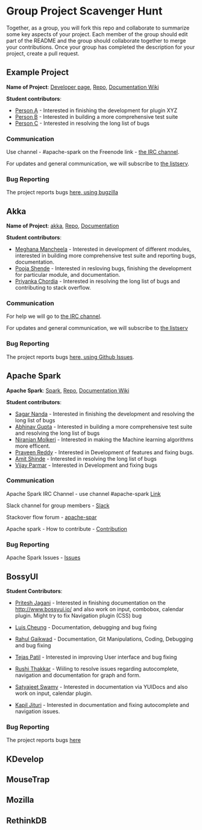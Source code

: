 # Group Project Scavenger Hunt

Together, as a group, you will fork this repo and collaborate to summarize some key aspects of your project. Each member of the group should edit part of the README and the group should collaborate together to merge your contributions. Once your group has completed the description for your project, create a pull request.

## Example Project

**Name of Project**: [Developer page](#), [Repo](#), [Documentation Wiki](#)

**Student contributors**:

* [Person A](#) - Interested in finishing the development for plugin XYZ
* [Person B](#) - Interested in building a more comprehensive test suite
* [Person C](#) - Interested in resolving the long list of bugs

### Communication

Use channel - #apache-spark on the Freenode link - [the IRC channel](https://webchat.freenode.net/). 

For updates and general communication, we will subscribe to [the listserv](#).

### Bug Reporting

The project reports bugs [here, using bugzilla](#)

## Akka

**Name of Project**: [akka](http://akka.io/), [Repo](https://github.com/akka/akka), [Documentation](http://akka.io/docs/?_ga=1.155553915.1578712860.1454191872)

**Student contributors**:

* [Meghana Mancheela](https://github.com/meghanamancheela) - Interested in development of different modules, interested in building more comprehensive test suite and reporting bugs, documentation. 
* [Pooja Shende](https://github.com/poojadshende) - Interested in resloving bugs, finishing the development for particular module, and documentation. 
* [Priyanka Chordia](https://github.com/pchordia15) - Interested in resolving the long list of bugs and contributing to stack overflow.

### Communication

For help we will go to [the IRC channel](https://gitter.im/akka/dev).

For updates and general communication, we will subscribe to [the listserv](https://gitter.im/akka/dev)

### Bug Reporting

The project reports bugs [here, using Github Issues](https://github.com/akka/akka/issues).

## Apache Spark
**Apache Spark**: [Spark](http://spark.apache.org), [Repo](https://github.com/apache/spark), [Documentation Wiki](https://cwiki.apache.org/confluence/display/SPARK/Wiki+Homepage)

**Student contributors**:

* [Sagar Nanda](https://github.com/sagarnanda) - Interested in finishing the development and resolving the long list of bugs
* [Abhinav Gupta](https://github.com/abhi951990) - Interested in building a more comprehensive test suite and resolving the long list of bugs
* [Niranjan Molkeri](https://github.com/nmolkeri) - Interested in making the Machine learning algorithms more efficent.
* [Praveen Reddy](https://github.com/praveendareddy21) - Interested in Development of features and fixing bugs.
* [Amit Shinde](https://github.com/amits83) - Interested in resolving the long list of bugs
* [Vijay Parmar](https://github.com/vsparmar) - Interested in Development and fixing bugs


### Communication

Apache Spark IRC Channel - use channel #apache-spark [Link](https://webchat.freenode.net/) 

Slack channel for group members - [Slack](https://csuspark.slack.com/messages/general/)

Stackover flow forum - [apache-spar](http://stackoverflow.com/questions/tagged/apache-spark)

Apache spark - How to contribute - [Contribution](https://cwiki.apache.org/confluence/display/SPARK/Contributing+to+Spark)
### Bug Reporting

Apache Spark Issues - [Issues](https://issues.apache.org/jira/browse/SPARK/?selectedTab=com.atlassian.jira.jira-projects-plugin:summary-panel)

## BossyUI

**Student Contributors**:

* [Pritesh Jagani](https://github.com/priteshjagani) - Interested in finishing documentation on the http://www.bossyui.io/ and also work on input, combobox, calendar plugin. Might try to fix Navigation plugin (CSS) bug 

* [Luis Cheung](https://github.com/lcheung90) - Documentation, debugging and bug fixing

* [Rahul Gaikwad](https://github.com/rahulhgaikwad) - Documentation, Git Manipulations, Coding, Debugging and bug fixing

* [Tejas Patil](https://github.com/tpatil2) - Interested in improving User interface and bug fixing

* [Rushi Thakkar](https://github.com/trushi) - Wiiling to  resolve issues regarding autocomplete, navigation and documentation for graph and form.  

* [Satyajeet Swamy](https://github.com/SatyajeetSwamy) - Interested in documentation via YUIDocs and also work on input, calendar plugin.

* [Kapil Jituri](https://github.com/kapiljituri) - Interested in documentation and fixing autocomplete and navigation issues.

### Bug Reporting

The project reports bugs [here](https://github.com/buildcom/BossyUI/issues)

## KDevelop

## MouseTrap

## Mozilla

## RethinkDB
